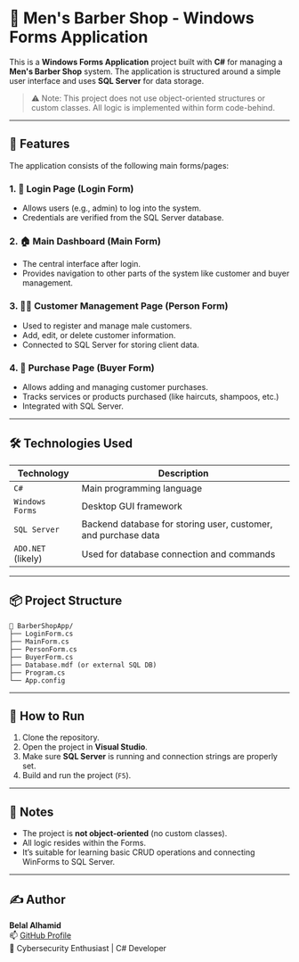 # 💈 Men's Barber Shop - Windows Forms Application

This is a **Windows Forms Application** project built with **C#** for managing a **Men's Barber Shop** system. The application is structured around a simple user interface and uses **SQL Server** for data storage.

> ⚠️ Note: This project does not use object-oriented structures or custom classes. All logic is implemented within form code-behind.

---

## 🧾 Features

The application consists of the following main forms/pages:

### 1. 🔐 Login Page (Login Form)
- Allows users (e.g., admin) to log into the system.
- Credentials are verified from the SQL Server database.

### 2. 🏠 Main Dashboard (Main Form)
- The central interface after login.
- Provides navigation to other parts of the system like customer and buyer management.

### 3. 👨‍🦰 Customer Management Page (Person Form)
- Used to register and manage male customers.
- Add, edit, or delete customer information.
- Connected to SQL Server for storing client data.

### 4. 🛒 Purchase Page (Buyer Form)
- Allows adding and managing customer purchases.
- Tracks services or products purchased (like haircuts, shampoos, etc.)
- Integrated with SQL Server.

---

## 🛠️ Technologies Used

| Technology | Description |
|------------|-------------|
| `C#`       | Main programming language |
| `Windows Forms` | Desktop GUI framework |
| `SQL Server` | Backend database for storing user, customer, and purchase data |
| `ADO.NET` (likely) | Used for database connection and commands |

---

## 📦 Project Structure

```
📁 BarberShopApp/
├── LoginForm.cs
├── MainForm.cs
├── PersonForm.cs
├── BuyerForm.cs
├── Database.mdf (or external SQL DB)
├── Program.cs
└── App.config
```

---

## 🚀 How to Run

1. Clone the repository.
2. Open the project in **Visual Studio**.
3. Make sure **SQL Server** is running and connection strings are properly set.
4. Build and run the project (`F5`).

---

## 📌 Notes

- The project is **not object-oriented** (no custom classes).
- All logic resides within the Forms.
- It’s suitable for learning basic CRUD operations and connecting WinForms to SQL Server.

---

## ✍️ Author

**Belal Alhamid**  
📫 [GitHub Profile](https://github.com/Belal11132)  
🔐 Cybersecurity Enthusiast | C# Developer
